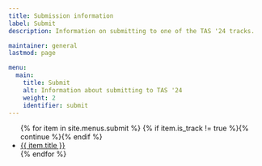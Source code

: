```yaml
---
title: Submission information
label: Submit
description: Information on submitting to one of the TAS '24 tracks.

maintainer: general
lastmod: page

menu:
  main:
    title: Submit
    alt: Information about submitting to TAS '24
    weight: 2
    identifier: submit
---
```


<ul>
{% for item in site.menus.submit %}
    {% if item.is_track != true %}{% continue %}{% endif %}
    <li>
        <a class="" href="{{ item.url | absolute_url }}" title="{{ item.alt | escape | replace: "!!conference.year!!", site.conference.year | replace: "!!conference.location!!", site.conference.location | replace: "!!conference.dates!!", site.conference.dates }}">
            {{ item.title }}
        </a>
    </li>
{% endfor %}
</ul>